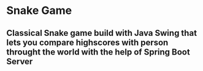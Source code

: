 # Snake Game
## Classical Snake game build with Java Swing that lets you compare highscores with person throught the world with the help of Spring Boot Server

